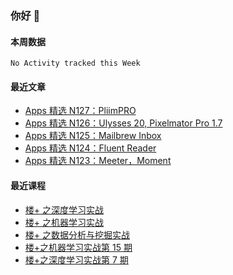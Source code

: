 ### 你好 👋

<!--
**huhuhang/huhuhang** is a ✨ _special_ ✨ repository because its `README.md` (this file) appears on your GitHub profile.

Here are some ideas to get you started:

- 🔭 I’m currently working on ...
- 🌱 I’m currently learning ...
- 👯 I’m looking to collaborate on ...
- 🤔 I’m looking for help with ...
- 💬 Ask me about ...
- 📫 How to reach me: ...
- 😄 Pronouns: ...
- ⚡ Fun fact: ...
-->

#### 本周数据

<!--START_SECTION:waka-->
```text
No Activity tracked this Week
```
<!--END_SECTION:waka-->

#### 最近文章

<!-- BLOG:START -->
- [Apps 精选 N127：PliimPRO](http://huhuhang.com/post/product-hunt/product-hunt-n127)
- [Apps 精选 N126：Ulysses 20, Pixelmator Pro 1.7](http://huhuhang.com/post/product-hunt/product-hunt-n126)
- [Apps 精选 N125：Mailbrew Inbox](http://huhuhang.com/post/product-hunt/product-hunt-n125)
- [Apps 精选 N124：Fluent Reader](http://huhuhang.com/post/product-hunt/product-hunt-n124)
- [Apps 精选 N123：Meeter，Moment](http://huhuhang.com/post/product-hunt/product-hunt-n123)
<!-- BLOG:END -->

#### 最近课程

<!-- SYL:START -->
- [楼+ 之深度学习实战](https://lanqiao.cn/courses/2617)
- [楼+ 之机器学习实战](https://lanqiao.cn/courses/2616)
- [楼+ 之数据分析与挖掘实战](https://lanqiao.cn/courses/2615)
- [楼+之机器学习实战第 15 期](https://lanqiao.cn/courses/2586)
- [楼+之深度学习实战第 7 期](https://lanqiao.cn/courses/2506)
<!-- SYL:END -->

